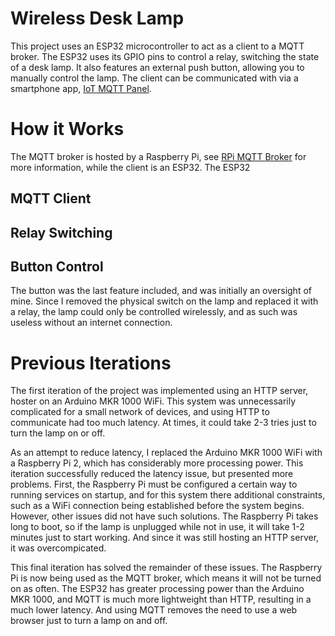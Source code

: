 # Wireless Desk Lamp

This project uses an ESP32 microcontroller to act as a client to a MQTT broker. The ESP32 uses its GPIO pins to control a relay, switching the state of a desk lamp. It also features an external push button, allowing you to manually control the lamp. The client can be communicated with via a smartphone app, [IoT MQTT Panel](https://apps.apple.com/pl/app/iot-mqtt-panel/id6466780124).

# How it Works
The MQTT broker is hosted by a Raspberry Pi, see [RPi MQTT Broker](IoT/RPi%20MQTT%20Broker) for more information, while the client is an ESP32. The ESP32 

## MQTT Client
## Relay Switching
## Button Control
The button was the last feature included, and was initially an oversight of mine. Since I removed the physical switch on the lamp and replaced it with a relay, the lamp could only be controlled wirelessly, and as such was useless without an internet connection. 

# Previous Iterations
The first iteration of the project was implemented using an HTTP server, hoster on an Arduino MKR 1000 WiFi. This system was unnecessarily complicated for a small network of devices, and using HTTP to communicate had too much latency. At times, it could take 2-3 tries just to turn the lamp on or off. 

As an attempt to reduce latency, I replaced the Arduino MKR 1000 WiFi with a Raspberry Pi 2, which has considerably more processing power. This iteration successfully reduced the latency issue, but presented more problems. First, the Raspberry Pi must be configured a certain way to running services on startup, and for this system there additional constraints, such as a WiFi connection being established before the system begins. However, other issues did not have such solutions. The Raspberry Pi takes long to boot, so if the lamp is unplugged while not in use, it will take 1-2 minutes just to start working. And since it was still hosting an HTTP server, it was overcompicated.

This final iteration has solved the remainder of these issues. The Raspberry Pi is now being used as the MQTT broker, which means it will not be turned on as often. The ESP32 has greater processing power than the Arduino MKR 1000, and MQTT is much more lightweight than HTTP, resulting in a much lower latency. And using MQTT removes the need to use a web browser just to turn a lamp on and off.
